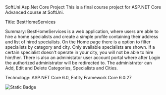 SoftUni Asp.Net Core Project
This is a final course project for ASP.NET Core Advanced course at SoftUni.

Title:
BestHomeServices

Summary:
 BestHomeServices is a web application, where users are able to hire a home specialists and create a simple profile containing their address and list of hired specialists.
On the Home page there is a option to filter specialists by category and city. Only available specialists are shown. If a certain specialist doesn't operate in your city, you will not
be able to hire him/her.
 There is also an administator user account portal where after Login the authorized administrator will be redirected to. The administrator can Add, Edit and Delete Categories, Specialists and Cities. 

Technology:
ASP.NET Core 6.0, Entity Framework Core 6.0.27

![Static Badge](https://img.shields.io/badge/ASP.NET%20CORE)

